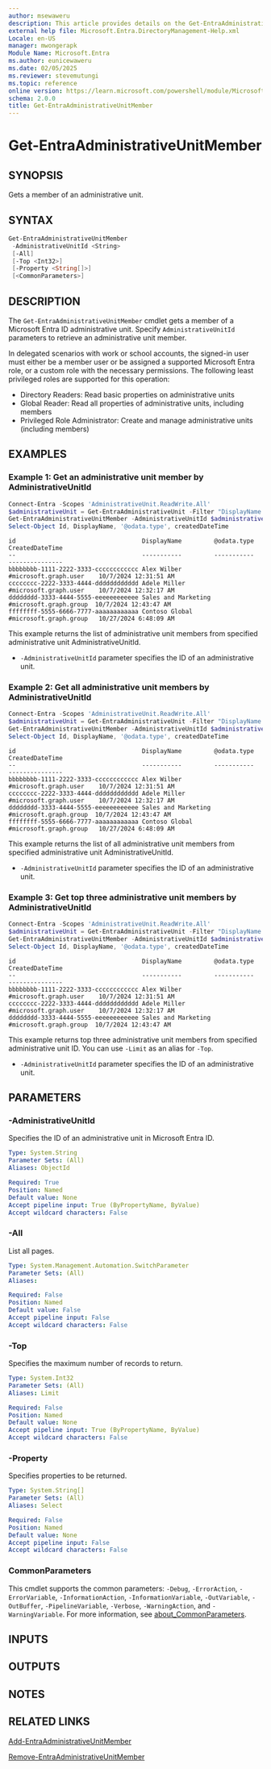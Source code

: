```yaml
---
author: msewaweru
description: This article provides details on the Get-EntraAdministrativeUnitMember command.
external help file: Microsoft.Entra.DirectoryManagement-Help.xml
Locale: en-US
manager: mwongerapk
Module Name: Microsoft.Entra
ms.author: eunicewaweru
ms.date: 02/05/2025
ms.reviewer: stevemutungi
ms.topic: reference
online version: https://learn.microsoft.com/powershell/module/Microsoft.Entra/Get-EntraAdministrativeUnitMember
schema: 2.0.0
title: Get-EntraAdministrativeUnitMember
---
```


# Get-EntraAdministrativeUnitMember

## SYNOPSIS

Gets a member of an administrative unit.

## SYNTAX

```powershell
Get-EntraAdministrativeUnitMember
 -AdministrativeUnitId <String>
 [-All]
 [-Top <Int32>]
 [-Property <String[]>]
 [<CommonParameters>]
```

## DESCRIPTION

The `Get-EntraAdministrativeUnitMember` cmdlet gets a member of a Microsoft Entra ID administrative unit. Specify `AdministrativeUnitId` parameters to retrieve an administrative unit member.

In delegated scenarios with work or school accounts, the signed-in user must either be a member user or be assigned a supported Microsoft Entra role, or a custom role with the necessary permissions. The following least privileged roles are supported for this operation:

- Directory Readers: Read basic properties on administrative units
- Global Reader: Read all properties of administrative units, including members
- Privileged Role Administrator: Create and manage administrative units (including members)

## EXAMPLES

### Example 1: Get an administrative unit member by AdministrativeUnitId

```powershell
Connect-Entra -Scopes 'AdministrativeUnit.ReadWrite.All'
$administrativeUnit = Get-EntraAdministrativeUnit -Filter "DisplayName eq '<administrativeunit-display-name>'"
Get-EntraAdministrativeUnitMember -AdministrativeUnitId $administrativeUnit.Id |
Select-Object Id, DisplayName, '@odata.type', createdDateTime
```

```Output
id                                   DisplayName         @odata.type              CreatedDateTime
--                                   -----------         -----------              ---------------
bbbbbbbb-1111-2222-3333-cccccccccccc Alex Wilber        #microsoft.graph.user    10/7/2024 12:31:51 AM
cccccccc-2222-3333-4444-dddddddddddd Adele Miller      #microsoft.graph.user    10/7/2024 12:32:17 AM
dddddddd-3333-4444-5555-eeeeeeeeeeee Sales and Marketing #microsoft.graph.group  10/7/2024 12:43:47 AM
ffffffff-5555-6666-7777-aaaaaaaaaaaa Contoso Global     #microsoft.graph.group   10/27/2024 6:48:09 AM
```

This example returns the list of administrative unit members from specified administrative unit AdministrativeUnitId.

- `-AdministrativeUnitId` parameter specifies the ID of an administrative unit.

### Example 2: Get all administrative unit members by AdministrativeUnitId

```powershell
Connect-Entra -Scopes 'AdministrativeUnit.ReadWrite.All'
$administrativeUnit = Get-EntraAdministrativeUnit -Filter "DisplayName eq '<administrativeunit-display-name>'"
Get-EntraAdministrativeUnitMember -AdministrativeUnitId $administrativeUnit.Id -All |
Select-Object Id, DisplayName, '@odata.type', createdDateTime
```

```Output
id                                   DisplayName         @odata.type              CreatedDateTime
--                                   -----------         -----------              ---------------
bbbbbbbb-1111-2222-3333-cccccccccccc Alex Wilber        #microsoft.graph.user    10/7/2024 12:31:51 AM
cccccccc-2222-3333-4444-dddddddddddd Adele Miller      #microsoft.graph.user    10/7/2024 12:32:17 AM
dddddddd-3333-4444-5555-eeeeeeeeeeee Sales and Marketing #microsoft.graph.group  10/7/2024 12:43:47 AM
ffffffff-5555-6666-7777-aaaaaaaaaaaa Contoso Global     #microsoft.graph.group   10/27/2024 6:48:09 AM
```

This example returns the list of all administrative unit members from specified administrative unit AdministrativeUnitId.

- `-AdministrativeUnitId` parameter specifies the ID of an administrative unit.

### Example 3: Get top three administrative unit members by AdministrativeUnitId

```powershell
Connect-Entra -Scopes 'AdministrativeUnit.ReadWrite.All'
$administrativeUnit = Get-EntraAdministrativeUnit -Filter "DisplayName eq '<administrativeunit-display-name>'"
Get-EntraAdministrativeUnitMember -AdministrativeUnitId $administrativeUnit.Id -Top 3 |
Select-Object Id, DisplayName, '@odata.type', createdDateTime
```

```Output
id                                   DisplayName         @odata.type              CreatedDateTime
--                                   -----------         -----------              ---------------
bbbbbbbb-1111-2222-3333-cccccccccccc Alex Wilber        #microsoft.graph.user    10/7/2024 12:31:51 AM
cccccccc-2222-3333-4444-dddddddddddd Adele Miller      #microsoft.graph.user    10/7/2024 12:32:17 AM
dddddddd-3333-4444-5555-eeeeeeeeeeee Sales and Marketing #microsoft.graph.group  10/7/2024 12:43:47 AM
```

This example returns top three administrative unit members from specified administrative unit ID. You can use `-Limit` as an alias for `-Top`.

- `-AdministrativeUnitId` parameter specifies the ID of an administrative unit.

## PARAMETERS

### -AdministrativeUnitId

Specifies the ID of an administrative unit in Microsoft Entra ID.

```yaml
Type: System.String
Parameter Sets: (All)
Aliases: ObjectId

Required: True
Position: Named
Default value: None
Accept pipeline input: True (ByPropertyName, ByValue)
Accept wildcard characters: False
```

### -All

List all pages.

```yaml
Type: System.Management.Automation.SwitchParameter
Parameter Sets: (All)
Aliases:

Required: False
Position: Named
Default value: False
Accept pipeline input: False
Accept wildcard characters: False
```

### -Top

Specifies the maximum number of records to return.

```yaml
Type: System.Int32
Parameter Sets: (All)
Aliases: Limit

Required: False
Position: Named
Default value: None
Accept pipeline input: True (ByPropertyName, ByValue)
Accept wildcard characters: False
```

### -Property

Specifies properties to be returned.

```yaml
Type: System.String[]
Parameter Sets: (All)
Aliases: Select

Required: False
Position: Named
Default value: None
Accept pipeline input: False
Accept wildcard characters: False
```

### CommonParameters

This cmdlet supports the common parameters: `-Debug`, `-ErrorAction`, `-ErrorVariable`, `-InformationAction`, `-InformationVariable`, `-OutVariable`, `-OutBuffer`, `-PipelineVariable`, `-Verbose`, `-WarningAction`, and `-WarningVariable`. For more information, see [about_CommonParameters](https://go.microsoft.com/fwlink/?LinkID=113216).

## INPUTS

## OUTPUTS

## NOTES

## RELATED LINKS

[Add-EntraAdministrativeUnitMember](Add-EntraAdministrativeUnitMember.md)

[Remove-EntraAdministrativeUnitMember](Remove-EntraAdministrativeUnitMember.md)
